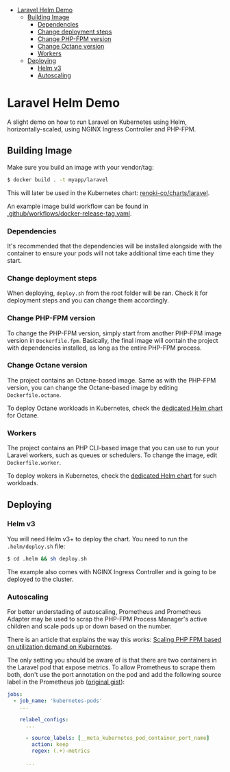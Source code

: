 - [Laravel Helm Demo](#laravel-helm-demo)
  - [Building Image](#building-image)
    - [Dependencies](#dependencies)
    - [Change deployment steps](#change-deployment-steps)
    - [Change PHP-FPM version](#change-php-fpm-version)
    - [Change Octane version](#change-octane-version)
    - [Workers](#workers)
  - [Deploying](#deploying)
    - [Helm v3](#helm-v3)
    - [Autoscaling](#autoscaling)

# Laravel Helm Demo

A slight demo on how to run Laravel on Kubernetes using Helm, horizontally-scaled, using NGINX Ingress Controller and PHP-FPM.

## Building Image

Make sure you build an image with your vendor/tag:

```bash
$ docker build . -t myapp/laravel
```

This will later be used in the Kubernetes chart: [renoki-co/charts/laravel](https://github.com/renoki-co/charts/tree/master/charts/laravel).

An example image build workflow can be found in [.github/workflows/docker-release-tag.yaml](.github/workflows/docker-release-tag.yaml).

### Dependencies

It's recommended that the dependencies will be installed alongside with the container to ensure your pods will not take additional time each time they start.

### Change deployment steps

When deploying, `deploy.sh` from the root folder will be ran. Check it for deployment steps and you can change them accordingly.

### Change PHP-FPM version

To change the PHP-FPM version, simply start from another PHP-FPM image version in `Dockerfile.fpm`. Basically,
the final image will contain the project with dependencies installed, as long as the entire PHP-FPM process.

### Change Octane version

The project contains an Octane-based image. Same as with the PHP-FPM version, you can change the Octane-based image by editing `Dockerfile.octane`.

To deploy Octane workloads in Kubernetes, check the [dedicated Helm chart](https://github.com/renoki-co/charts/tree/master/charts/laravel-octane) for Octane.

### Workers

The project contains an PHP CLI-based image that you can use to run your Laravel workers, such as queues or schedulers. To change the image, edit `Dockerfile.worker`.

To deploy wokers in Kubernetes, check the [dedicated Helm chart](https://github.com/renoki-co/charts/tree/master/charts/laravel-worker) for such workloads.

## Deploying

### Helm v3

You will need Helm v3+ to deploy the chart. You need to run the `.helm/deploy.sh` file:

```bash
$ cd .helm && sh deploy.sh
```

The example also comes with NGINX Ingress Controller and is going to be deployed to the cluster.

### Autoscaling

For better understading of autoscaling, Prometheus and Prometheus Adapter may be used to scrap the PHP-FPM Process Manager's active children and scale pods up or down based on the number.

There is an article that explains the way this works: [Scaling PHP FPM based on utilization demand on Kubernetes](https://blog.wyrihaximus.net/2021/01/scaling-php-fpm-based-on-utilization-demand-on-kubernetes/).

The only setting you should be aware of is that there are two containers in the Laravel pod that expose metrics. To allow Prometheus to scrape them both, don't use the port annotation on the pod and add the following source label in the Prometheus job ([original gist](https://gist.github.com/bakins/5bf7d4e719f36c1c555d81134d8887eb)):

```yaml
jobs:
  - job_name: 'kubernetes-pods'
    ...

    relabel_configs:
      ...

      - source_labels: [__meta_kubernetes_pod_container_port_name]
        action: keep
        regex: (.+)-metrics

      ...
```
